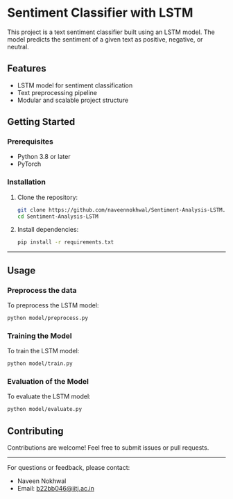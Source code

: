 # Sentiment Classifier with LSTM

This project is a text sentiment classifier built using an LSTM model. The model predicts the sentiment of a given text as positive, negative, or neutral.

## Features

- LSTM model for sentiment classification
- Text preprocessing pipeline
- Modular and scalable project structure

## Getting Started

### Prerequisites

- Python 3.8 or later
- PyTorch

### Installation

1. Clone the repository:

   ```bash
   git clone https://github.com/naveennokhwal/Sentiment-Analysis-LSTM.git
   cd Sentiment-Analysis-LSTM
   ```

2. Install dependencies:

   ```bash
   pip install -r requirements.txt
   ```
---

## Usage

### Preprocess the data

To preprocess the LSTM model:

```bash
python model/preprocess.py
```

### Training the Model

To train the LSTM model:

```bash
python model/train.py
```

### Evaluation of the Model

To evaluate the LSTM model:

```bash
python model/evaluate.py
```

## Contributing

Contributions are welcome! Feel free to submit issues or pull requests.

---

For questions or feedback, please contact:

- Naveen Nokhwal
- Email: b22bb046@iitj.ac.in

